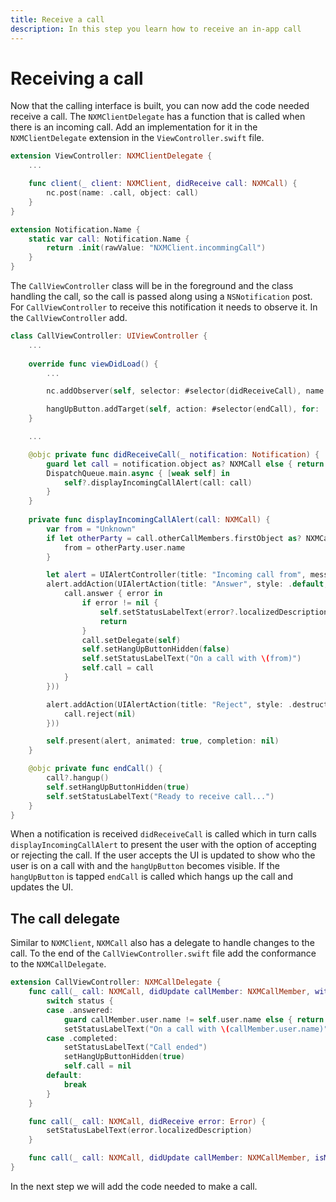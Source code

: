 ```yaml
---
title: Receive a call
description: In this step you learn how to receive an in-app call
---
```


# Receiving a call

Now that the calling interface is built, you can now add the code needed receive a call. The `NXMClientDelegate` has a function that is called when there is an incoming call. Add an implementation for it in the `NXMClientDelegate` extension in the `ViewController.swift` file.

```swift
extension ViewController: NXMClientDelegate {
    ...

    func client(_ client: NXMClient, didReceive call: NXMCall) {
        nc.post(name: .call, object: call)
    }
}

extension Notification.Name {
    static var call: Notification.Name {
        return .init(rawValue: "NXMClient.incommingCall")
    }
}
```

The `CallViewController` class will be in the foreground and the class handling the call, so the call is passed along using a `NSNotification` post. For `CallViewController` to receive this notification it needs to observe it. In the `CallViewController` add.

```swift
class CallViewController: UIViewController {
    ...
    
    override func viewDidLoad() {
        ...

        nc.addObserver(self, selector: #selector(didReceiveCall), name: .call, object: nil)

        hangUpButton.addTarget(self, action: #selector(endCall), for: .touchUpInside)
    }

    ...

    @objc private func didReceiveCall(_ notification: Notification) {
        guard let call = notification.object as? NXMCall else { return }
        DispatchQueue.main.async { [weak self] in
            self?.displayIncomingCallAlert(call: call)
        }
    }
    
    private func displayIncomingCallAlert(call: NXMCall) {
        var from = "Unknown"
        if let otherParty = call.otherCallMembers.firstObject as? NXMCallMember {
            from = otherParty.user.name
        }

        let alert = UIAlertController(title: "Incoming call from", message: from, preferredStyle: .alert)
        alert.addAction(UIAlertAction(title: "Answer", style: .default, handler: { _ in
            call.answer { error in
                if error != nil {
                    self.setStatusLabelText(error?.localizedDescription)
                    return
                }
                call.setDelegate(self)
                self.setHangUpButtonHidden(false)
                self.setStatusLabelText("On a call with \(from)")
                self.call = call
            }
        }))

        alert.addAction(UIAlertAction(title: "Reject", style: .destructive, handler: { _ in
            call.reject(nil)
        }))

        self.present(alert, animated: true, completion: nil)
    }

    @objc private func endCall() {
        call?.hangup()
        self.setHangUpButtonHidden(true)
        self.setStatusLabelText("Ready to receive call...")
    }
}
```

When a notification is received `didReceiveCall` is called which in turn calls `displayIncomingCallAlert` to present the user with the option of accepting or rejecting the call. If the user accepts the UI is updated to show who the user is on a call with and the `hangUpButton` becomes visible. If the `hangUpButton` is tapped `endCall` is called which hangs up the call and updates the UI. 

## The call delegate

Similar to `NXMClient`, `NXMCall` also has a delegate to handle changes to the call. To the end of the `CallViewController.swift` file add the conformance to the `NXMCallDelegate`.

```swift
extension CallViewController: NXMCallDelegate {
    func call(_ call: NXMCall, didUpdate callMember: NXMCallMember, with status: NXMCallMemberStatus) {
        switch status {
        case .answered:
            guard callMember.user.name != self.user.name else { return }
            setStatusLabelText("On a call with \(callMember.user.name)")
        case .completed:
            setStatusLabelText("Call ended")
            setHangUpButtonHidden(true)
            self.call = nil
        default:
            break
        }
    }

    func call(_ call: NXMCall, didReceive error: Error) {
        setStatusLabelText(error.localizedDescription)
    }

    func call(_ call: NXMCall, didUpdate callMember: NXMCallMember, isMuted muted: Bool) {}
}
```

In the next step we will add the code needed to make a call.